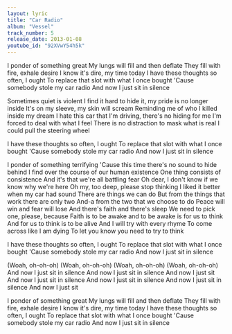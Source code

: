 ```yaml
---
layout: lyric
title: "Car Radio"
album: "Vessel"
track_number: 5
release_date: 2013-01-08
youtube_id: "92XVwY54h5k"
---
```


I ponder of something great
My lungs will fill and then deflate
They fill with fire, exhale desire
I know it's dire, my time today
I have these thoughts so often, I ought
To replace that slot with what I once bought
'Cause somebody stole my car radio
And now I just sit in silence

Sometimes quiet is violent
I find it hard to hide it, my pride is no longer inside
It's on my sleeve, my skin will scream
Reminding me of who I killed inside my dream
I hate this car that I'm driving, there's no hiding for me
I'm forced to deal with what I feel
There is no distraction to mask what is real
I could pull the steering wheel

I have these thoughts so often, I ought
To replace that slot with what I once bought
'Cause somebody stole my car radio
And now I just sit in silence

I ponder of something terrifying
'Cause this time there's no sound to hide behind
I find over the course of our human existence
One thing consists of consistence
And it's that we're all battling fear
Oh dear, I don't know if we know why we're here
Oh my, too deep, please stop thinking
I liked it better when my car had sound
There are things we can do
But from the things that work there are only two
And-a from the two that we choose to do
Peace will win and fear will lose
And there's faith and there's sleep
We need to pick one, please, because
Faith is to be awake and to be awake is for us to think
And for us to think is to be alive
And I will try with every rhyme
To come across like I am dying
To let you know you need to try to think

I have these thoughts so often, I ought
To replace that slot with what I once bought
'Cause somebody stole my car radio
And now I just sit in silence

(Woah, oh-oh-oh)
(Woah, oh-oh-oh)
(Woah, oh-oh-oh)
(Woah, oh-oh-oh)
And now I just sit in silence
And now I just sit in silence
And now I just sit
And now I just sit in silence
And now I just sit in silence
And now I just sit in silence
And now I just sit

I ponder of something great
My lungs will fill and then deflate
They fill with fire, exhale desire
I know it's dire, my time today
I have these thoughts so often, I ought
To replace that slot with what I once bought
'Cause somebody stole my car radio
And now I just sit in silence
